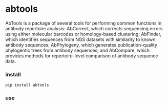 # abtools  
  
AbTools is a package of several tools for performing common functions in antibody repertoire analysis: AbCorrect, which corrects sequencing errors using either molecular barcodes or homology-based clustering; AbFinder, which identifies sequences from NGS datasets with similarity to known antibody sequences; AbPhylogeny, which generates publication-quality phylogentic trees from antibody sequences; and AbCompare, which provides methods for repertoire-level comparison of antibody sequence data. 
  
### install  
`pip install abtools`  
  
### use  
  
  
  
  
